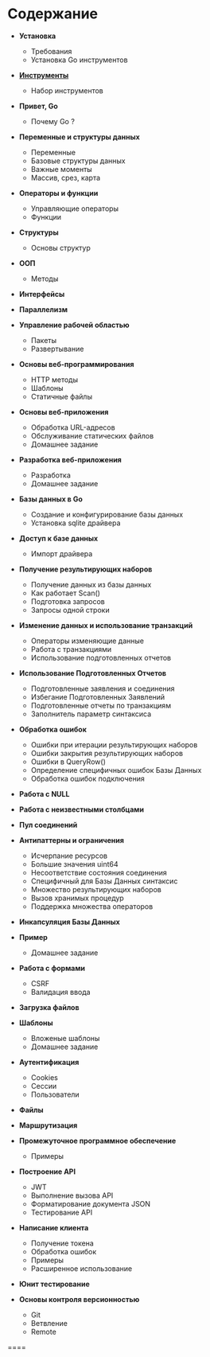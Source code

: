# Содержание

* **Установка**
	* Требования
	* Установка Go инструментов

* **[Инструменты](https://github.com/pamost/notesgo/blob/master/01_Tools.md)**
	* Набор инструментов

* **Привет, Go**
	* Почему Go ?

* **Переменные и структуры данных**
	* Переменные
	* Базовые структуры данных
	* Важные моменты
	* Массив, срез, карта

* **Операторы и функции**
	* Управляющие операторы
	* Функции

* **Структуры**
	* Основы структур

* **ООП**
	* Методы

* **Интерфейсы**

* **Параллелизм**

* **Управление рабочей областью**
	* Пакеты
	* Развертывание

* **Основы веб-программирования**
	* HTTP методы
	* Шаблоны 
	* Статичные файлы

* **Основы веб-приложения**
	* Обработка URL-адресов
	* Обслуживание статических файлов
	* Домашнее задание

* **Разработка веб-приложения**
	* Разработка
	* Домашнее задание

* **Базы данных в Go**
	* Создание и конфигурирование базы данных
	* Установка sqlite драйвера

* **Доступ к базе данных**
	* Импорт драйвера

* **Получение результирующих наборов**
	* Получение данных из базы данных
	* Как работает Scan()
	* Подготовка запросов
	* Запросы одной строки

* **Изменение данных и использование транзакций**
	* Операторы изменяющие данные
	* Работа с транзакциями
	* Использование подготовленных отчетов

* **Использование Подготовленных Отчетов**
	* Подготовленные заявления и соединения
	* Избегание Подготовленных Заявлений
	* Подготовленные отчеты по транзакциям
	* Заполнитель параметр синтаксиса

* **Обработка ошибок**
	* Ошибки при итерации результирующих наборов
	* Ошибки закрытия результирующих наборов
	* Ошибки в QueryRow()
	* Определение специфичных ошибок Базы Данных
	* Обработка ошибок подключения

* **Работа с NULL**

* **Работа с неизвестными столбцами**

* **Пул соединений**

* **Антипаттерны и ограничения**
	* Исчерпание ресурсов
	* Большие значения uint64
	* Несоответствие состояния соединения
	* Специфичный для Базы Данных синтаксис
	* Множество результирующих наборов
	* Вызов хранимых процедур
	* Поддержка множества операторов

* **Инкапсуляция Базы Данных**

* **Пример**
	* Домашнее задание

* **Работа с формами**
	* CSRF
	* Валидация ввода

* **Загрузка файлов**

* **Шаблоны**
	* Вложеные шаблоны
	* Домашнее задание

* **Аутентификация**
	* Cookies
	* Сессии
	* Пользователи

* **Файлы**

* **Маршрутизация**

* **Промежуточное программное обеспечение**
	* Примеры

* **Построение API**
	* JWT
	* Выполнение вызова API
	* Форматирование документа JSON
	* Тестирование API

* **Написание клиента**
	* Получение токена
	* Обработка ошибок
	* Примеры
	* Расширенное использование

* **Юнит тестирование**

* **Основы контроля версионностью**
	* Git
	* Ветвление
	* Remote

====

